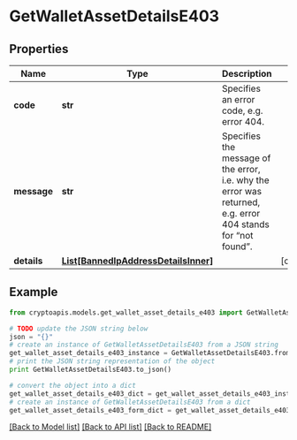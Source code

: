 # GetWalletAssetDetailsE403


## Properties
Name | Type | Description | Notes
------------ | ------------- | ------------- | -------------
**code** | **str** | Specifies an error code, e.g. error 404. | 
**message** | **str** | Specifies the message of the error, i.e. why the error was returned, e.g. error 404 stands for “not found”. | 
**details** | [**List[BannedIpAddressDetailsInner]**](BannedIpAddressDetailsInner.md) |  | [optional] 

## Example

```python
from cryptoapis.models.get_wallet_asset_details_e403 import GetWalletAssetDetailsE403

# TODO update the JSON string below
json = "{}"
# create an instance of GetWalletAssetDetailsE403 from a JSON string
get_wallet_asset_details_e403_instance = GetWalletAssetDetailsE403.from_json(json)
# print the JSON string representation of the object
print GetWalletAssetDetailsE403.to_json()

# convert the object into a dict
get_wallet_asset_details_e403_dict = get_wallet_asset_details_e403_instance.to_dict()
# create an instance of GetWalletAssetDetailsE403 from a dict
get_wallet_asset_details_e403_form_dict = get_wallet_asset_details_e403.from_dict(get_wallet_asset_details_e403_dict)
```
[[Back to Model list]](../README.md#documentation-for-models) [[Back to API list]](../README.md#documentation-for-api-endpoints) [[Back to README]](../README.md)


